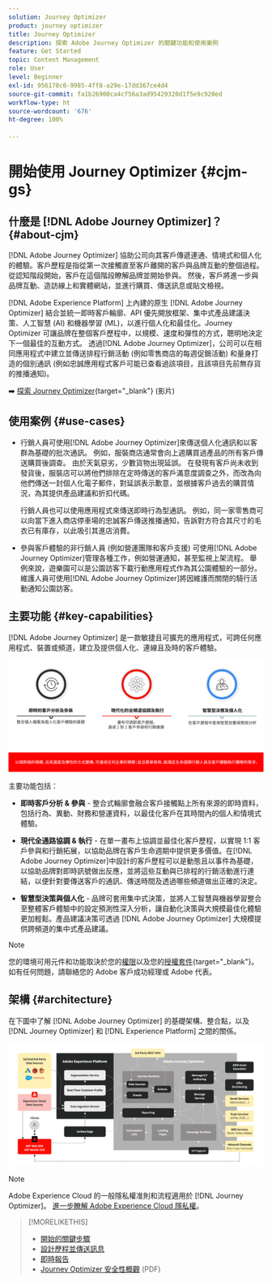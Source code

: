 ```yaml
---
solution: Journey Optimizer
product: journey optimizer
title: Journey Optimizer
description: 探索 Adobe Journey Optimizer 的關鍵功能和使用案例
feature: Get Started
topic: Content Management
role: User
level: Beginner
exl-id: 956178c0-9985-4ff8-a29e-17dd367ce4d4
source-git-commit: fa1b26900ca4cf56a3ad95429320d1f5e9c920ed
workflow-type: ht
source-wordcount: '676'
ht-degree: 100%

---
```


# 開始使用 Journey Optimizer {#cjm-gs}

## 什麼是 [!DNL Adobe Journey Optimizer]？{#about-cjm}

[!DNL Adobe Journey Optimizer] 協助公司向其客戶傳遞連通、情境式和個人化的體驗。客戶歷程是指從第一次接觸直至客戶離開的客戶與品牌互動的整個過程。從認知階段開始，客戶在這個階段瞭解品牌並開始參與。 然後，客戶將進一步與品牌互動、造訪線上和實體網站，並進行購買、傳送訊息或貼文檢視。

[!DNL Adobe Experience Platform] 上內建的原生 [!DNL Adobe Journey Optimizer] 結合並統一即時客戶輪廓、API 優先開放框架、集中式產品建議決策、人工智慧 (AI) 和機器學習 (ML)，以進行個人化和最佳化。Journey Optimizer 可讓品牌在整個客戶歷程中，以規模、速度和彈性的方式，聰明地決定下一個最佳的互動方式。 透過[!DNL Adobe Journey Optimizer]，公司可以在相同應用程式中建立並傳送排程行銷活動 (例如零售商店的每週促銷活動) 和量身打造的個別通訊 (例如忠誠應用程式客戶可能已查看過該項目，且該項目先前無存貨的推播通知)。

➡️ [探索 Journey Optimizer](https://experienceleague.adobe.com/docs/journey-optimizer-learn/tutorials/introduction-to-journey-optimizer/introduction.html?lang=zh-Hant){target="_blank"} (影片)


<!-- Use [!DNL Adobe Journey Optimizer] to build multi-step customer journeys that initiate a sequence of interactions, offers, and messages across channels in real time. This approach ensures customers are engaged at the optimal moments based on their actions and relevant business signals. Learn how to build journeys in [this section](../building-journeys/journey-gs.md).

You can also create audience-based campaigns to send messages.-->


## 使用案例 {#use-cases}

* 行銷人員可使用[!DNL Adobe Journey Optimizer]來傳送個人化通訊和以客群為基礎的批次通訊。 例如，服裝商店通常會向上週購買過產品的所有客戶傳送購買後調查。 由於天氣惡劣，少數貨物出現延誤。 在發現有客戶尚未收到發貨後，服裝店可以將他們排除在定時傳送的客戶滿意度調查之外，而改為向他們傳送一封個人化電子郵件，對延誤表示歉意，並根據客戶過去的購買情況，為其提供產品建議和折扣代碼。

  行銷人員也可以使用應用程式來傳送即時行為型通訊。 例如，同一家零售商可以向當下進入商店停車場的忠誠客戶傳送推播通知，告訴對方符合其尺寸的毛衣已有庫存，以此吸引其進店消費。

* 參與客戶體驗的非行銷人員 (例如營運團隊和客戶支援) 可使用[!DNL Adobe Journey Optimizer]管理各種工作，例如營運通知，甚至監視上架流程。 舉例來說，遊樂園可以是公園訪客下載行動應用程式作為其公園體驗的一部分。 維護人員可使用[!DNL Adobe Journey Optimizer]將因維護而關閉的騎行活動通知公園訪客。

## 主要功能 {#key-capabilities}

[!DNL Adobe Journey Optimizer] 是一款敏捷且可擴充的應用程式，可跨任何應用程式、裝置或頻道，建立及提供個人化、連線且及時的客戶體驗。

![](assets/ajo-capabilities.png)

主要功能包括：

* **即時客戶分析 &amp; 參與** - 整合式輪廓會融合客戶接觸點上所有來源的即時資料，包括行為、異動、財務和營運資料，以最佳化客戶在其時間內的個人和情境式體驗。

* **現代全通路協調 &amp; 執行** - 在單一畫布上協調並最佳化客戶歷程，以實現 1:1 客戶參與和行銷拓展，以協助品牌在客戶生命週期中提供更多價值。在[!DNL Adobe Journey Optimizer]中設計的客戶歷程可以是動態且以事件為基礎，以協助品牌對即時訊號做出反應，並將這些互動與已排程的行銷活動進行連結，以便針對要傳送客戶的通訊、傳送時間及透過哪些頻道做出正確的決定。

* **智慧型決策與個人化** - 品牌可套用集中式決策，並將人工智慧與機器學習整合至整體客戶體驗中的設定預測性深入分析，讓自動化決策與大規模最佳化體驗更加輕鬆。產品建議决策可透過 [!DNL Adobe Journey Optimizer] 大規模提供跨頻道的集中式產品建議。


>[!NOTE]
>
> 您的環境可用元件和功能取決於您的[權限](../administration/permissions.md)以及您的[授權套件](https://helpx.adobe.com/tw/legal/product-descriptions/adobe-journey-optimizer.html){target="_blank"}。 如有任何問題，請聯絡您的 Adobe 客戶成功經理或 Adobe 代表。


## 架構 {#architecture}

在下圖中了解 [!DNL Adobe Journey Optimizer] 的基礎架構、整合點，以及 [!DNL Journey Optimizer] 和 [!DNL Experience Platform] 之間的關係。

![](assets/ajo-architecture.png)


>[!NOTE]
>
> Adobe Experience Cloud 的一般隱私權准則和流程適用於 [!DNL Journey Optimizer]。 [進一步瞭解 Adobe Experience Cloud 隱私權](https://www.adobe.com/tw/privacy/experience-cloud.html)。
>


>[!MORELIKETHIS]
>
>* [開始的關鍵步驟](quick-start.md)
>* [設計歷程並傳送訊息](../building-journeys/journey-gs.md)
>* [即時報告](../reports/live-report.md)
>* [Journey Optimizer 安全性概觀](https://www.adobe.com/content/dam/cc/en/security/pdfs/AJO_SecurityOverview.pdf) (PDF)
